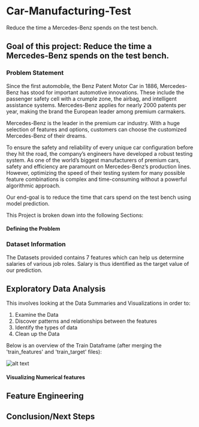 # Car-Manufacturing-Test
Reduce the time a Mercedes-Benz spends on the test bench.

## Goal of this project: Reduce the time a Mercedes-Benz spends on the test bench.

### Problem Statement

Since the first automobile, the Benz Patent Motor Car in 1886, Mercedes-Benz has stood for important automotive innovations. These include the passenger safety cell with a crumple zone, the airbag, and intelligent assistance systems. Mercedes-Benz applies for nearly 2000 patents per year, making the brand the European leader among premium carmakers.

Mercedes-Benz is the leader in the premium car industry. With a huge selection of features and options, customers can choose the customized Mercedes-Benz of their dreams.

To ensure the safety and reliability of every unique car configuration before they hit the road, the company’s engineers have developed a robust testing system. As one of the world’s biggest manufacturers of premium cars, safety and efficiency are paramount on Mercedes-Benz’s production lines. However, optimizing the speed of their testing system for many possible feature combinations is complex and time-consuming without a powerful algorithmic approach.

Our end-goal is to reduce the time that cars spend on the test bench using model prediction.

This Project is broken down into the following Sections:

#### Defining the Problem



### Dataset Information

The Datasets provided contains 7 features which can help us determine salaries of various job roles. Salary is thus identified as the target value of our prediction.

## Exploratory Data Analysis

This involves looking at the Data Summaries and Visualizations in order to:

1. Examine the Data
2. Discover patterns and relationships between the features
3. Identify the types of data
4. Clean up the Data


Below is an overview of the Train Dataframe (after merging the 'train_features' and 'train_target' files):

![alt text](https://github.com/ovokpus/Salary-Prediction-Portfolio/blob/master/images/Train%20Dataframe%20head.jpg)


#### Visualizing Numerical features


## Feature Engineering




## Conclusion/Next Steps
